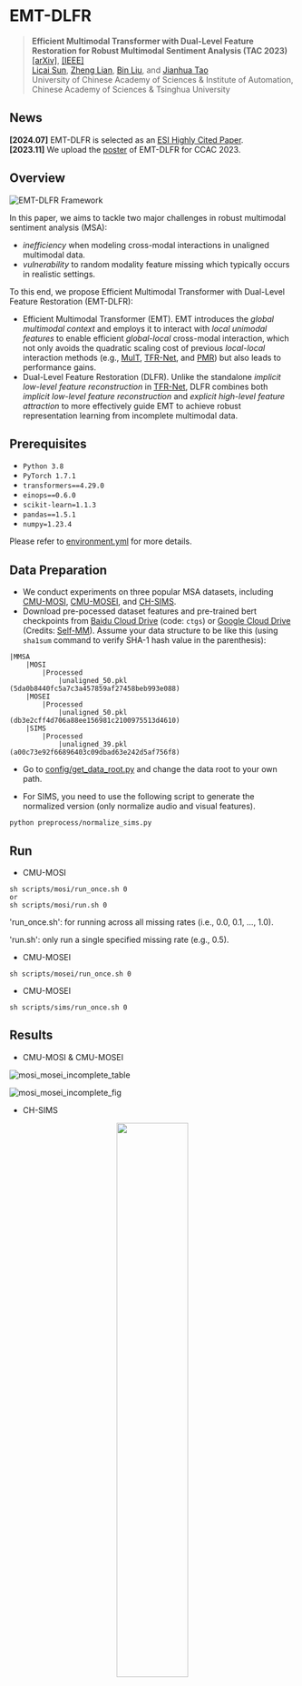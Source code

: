 # EMT-DLFR
> **Efficient Multimodal Transformer with Dual-Level Feature Restoration for Robust Multimodal Sentiment Analysis (TAC 2023)**<br>
> [[arXiv]](https://arxiv.org/abs/2208.07589), [[IEEE]](https://ieeexplore.ieee.org/document/10122560) <br>
> [Licai Sun](https://scholar.google.com/citations?user=7qo_cTcAAAAJ&hl=en&oi=ao), [Zheng Lian](https://scholar.google.com/citations?user=S34nWz0AAAAJ&hl=en), [Bin Liu](https://scholar.google.com/citations?user=UEB_5QEAAAAJ&hl=en), and [Jianhua Tao](https://scholar.google.com/citations?user=781jbHMAAAAJ&hl=en)<br>
> University of Chinese Academy of Sciences & Institute of Automation, Chinese Academy of Sciences & Tsinghua University<br>

## News
**[2024.07]** EMT-DLFR is selected as an [ESI Highly Cited Paper](https://www.webofscience.com/wos/woscc/full-record/WOS:001178971100010).<br>
**[2023.11]** We upload the [poster](figs/EMT-DLFR_CCAC2023.pdf) of EMT-DLFR for CCAC 2023.<br>

## Overview

![EMT-DLFR Framework](figs/EMT-DLFR_Architecture.png)

In this paper, we aims to tackle two major challenges in robust multimodal sentiment analysis (MSA): 
- *inefficiency* when modeling cross-modal interactions in unaligned multimodal data.
- *vulnerability* to random modality feature missing which typically occurs in realistic settings.

To this end, we propose Efficient Multimodal Transformer with Dual-Level Feature Restoration (EMT-DLFR):
- Efficient Multimodal Transformer (EMT). EMT introduces the *global multimodal context* and 
employs it to interact with *local unimodal features* to enable efficient *global-local* 
cross-modal interaction, which not only avoids the quadratic scaling cost of previous 
*local-local* interaction methods (e.g., [MulT](https://github.com/yaohungt/Multimodal-Transformer), [TFR-Net](https://github.com/thuiar/TFR-Net), and [PMR](https://openaccess.thecvf.com/content/CVPR2021/html/Lv_Progressive_Modality_Reinforcement_for_Human_Multimodal_Emotion_Recognition_From_Unaligned_CVPR_2021_paper.html)) 
but also leads to performance gains.
- Dual-Level Feature Restoration (DLFR). Unlike the standalone *implicit low-level 
feature reconstruction* in [TFR-Net](https://github.com/thuiar/TFR-Net), DLFR combines 
both *implicit low-level feature reconstruction* and *explicit high-level feature attraction* 
to more effectively guide EMT to achieve robust representation learning from incomplete multimodal data.

## Prerequisites
* `Python 3.8`
* `PyTorch 1.7.1`
* `transformers==4.29.0`
* `einops==0.6.0`
* `scikit-learn=1.1.3`
* `pandas==1.5.1`
* `numpy=1.23.4`

Please refer to [environment.yml](environment.yml) for more details.


## Data Preparation
- We conduct experiments on three popular MSA datasets, including [CMU-MOSI](https://ieeexplore.ieee.org/abstract/document/7742221/), [CMU-MOSEI](https://aclanthology.org/P18-1208/), and [CH-SIMS](https://aclanthology.org/2020.acl-main.343/).
- Download pre-pocessed dataset features and pre-trained bert checkpoints from [Baidu Cloud Drive](https://pan.baidu.com/s/1oksuDEkkd3vGg2oBMBxiVw) (code: `ctgs`) or [Google Cloud Drive](https://drive.google.com/drive/folders/1E5kojBirtd5VbfHsFp6FYWkQunk73Nsv?usp=sharing) (Credits: [Self-MM](https://github.com/thuiar/Self-MM)).
Assume your data structure to be like this (using `sha1sum` command to verify SHA-1 hash value in the parenthesis):
```
|MMSA
    |MOSI
        |Processed
            |unaligned_50.pkl (5da0b8440fc5a7c3a457859af27458beb993e088)
    |MOSEI
        |Processed
            |unaligned_50.pkl (db3e2cff4d706a88ee156981c2100975513d4610)
    |SIMS
        |Processed
            |unaligned_39.pkl (a00c73e92f66896403c09dbad63e242d5af756f8)
```

- Go to [config/get_data_root.py](config/get_data_root.py) and change the data root to your own path.

- For SIMS, you need to use the following script to generate the normalized version (only normalize audio and visual features).

```
python preprocess/normalize_sims.py
```

## Run
- CMU-MOSI
```
sh scripts/mosi/run_once.sh 0
or
sh scripts/mosi/run.sh 0
```
'run_once.sh': for running across all missing rates (i.e., 0.0, 0.1, ..., 1.0).

'run.sh': only run a single specified missing rate (e.g., 0.5).

- CMU-MOSEI
```
sh scripts/mosei/run_once.sh 0
```
- CMU-MOSEI
```
sh scripts/sims/run_once.sh 0
```

## Results

- CMU-MOSI & CMU-MOSEI

![mosi_mosei_incomplete_table](figs/mosi_mosei_incomplete_table.png)

![mosi_mosei_incomplete_fig](figs/mosi_mosei_incomplete_fig.png)


- CH-SIMS
<p align="center">
<img src="figs/sims_incomplete_table.png" width="50%" alt="" />

![sims_incomplete_fig](figs/sims_incomplete_fig.png)

- Note: since these datasets are relatively small and there exists the randomness 
caused by different software & hardware settings, the reproduced results might 
slightly better or worse than those reports in the paper. You can run multiple times 
and tweak the hyperparameters to obtain more better results.

## Further Exploration
Our conversational version for incomplete multimodal learning is open-sourced at [GCNet](https://github.com/zeroQiaoba/GCNet).

## Acknowledgements
This project is built upon [TFR-Net](https://github.com/thuiar/TFR-Net) and [MMSA](https://github.com/thuiar/MMSA). Thanks for the nice codebases.

## Citation

If you think this project is helpful, please feel free to leave a star and cite our paper:


```  
@article{sun2023efficient,
  title={Efficient multimodal transformer with dual-level feature restoration for robust multimodal sentiment analysis},
  author={Sun, Licai and Lian, Zheng and Liu, Bin and Tao, Jianhua},
  journal={IEEE Transactions on Affective Computing},
  year={2023},
  publisher={IEEE}
}
```

## Contact 
If you have any questions, feel free to contact us.

Licai Sun: sunlicai2019@ia.ac.cn, or Zheng Lian: lianzheng2016@ia.ac.cn
